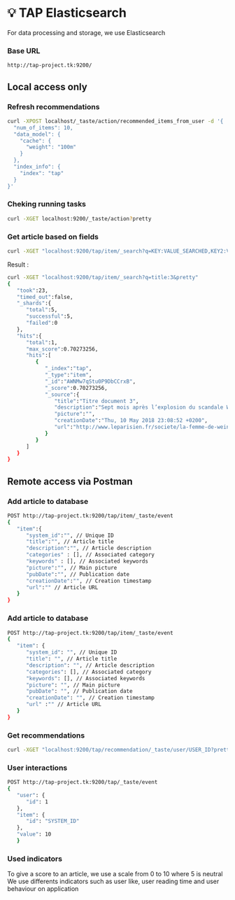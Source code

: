 # 💡 TAP Elasticsearch

For data processing and storage, we use Elasticsearch

### Base URL
`http://tap-project.tk:9200/`

## Local access only
### Refresh recommendations
```bash
curl -XPOST localhost/_taste/action/recommended_items_from_user -d '{
  "num_of_items": 10,
  "data_model": {
    "cache": {
      "weight": "100m"
    }
  },
  "index_info": {
    "index": "tap"
  }
}'
```

### Cheking running tasks

```bash
curl -XGET localhost:9200/_taste/action?pretty
```


### Get article based on fields

```bash
curl -XGET "localhost:9200/tap/item/_search?q=KEY:VALUE_SEARCHED,KEY2:VALUE_SEARCHED&pretty"
```
Result :

```bash
curl -XGET "localhost:9200/tap/item/_search?q=title:3&pretty"
{
   "took":23,
   "timed_out":false,
   "_shards":{
      "total":5,
      "successful":5,
      "failed":0
   },
   "hits":{
      "total":1,
      "max_score":0.70273256,
      "hits":[
         {
            "_index":"tap",
            "_type":"item",
            "_id":"AWNMw7qStu0P9DbCCrxB",
            "_score":0.70273256,
            "_source":{
               "title":"Titre document 3",
               "description":"Sept mois après l’explosion du scandale Weinstein, sa femme Georgina Chapman s’est confiée au magazine Vogue USA, expliquant le choc qu’ont été pour elle les révélations sur ses abus sexuels.« Il y avait...",
               "picture":"",
               "creationDate":"Thu, 10 May 2018 23:08:52 +0200",
               "url":"http://www.leparisien.fr/societe/la-femme-de-weinstein-sort-du-silence-elle-ne-s-etait-jamais-doutee-de-rien-10-05-2018-7709508.php#xtor=RSS-1481423633"
            }
         }
      ]
   }
}
```


## Remote access via Postman

### Add article to database

```bash
POST http://tap-project.tk:9200/tap/item/_taste/event
{
   "item":{
      "system_id":"", // Unique ID
      "title":"", // Article title
      "description":"", // Article description
      "categories" : [], // Associated category
      "keywords" : [], // Associated keywords
      "picture":"", // Main picture
      "pubDate":"", // Publication date
      "creationDate":"", // Creation timestamp
      "url":"" // Article URL
   }
}
```


### Add article to database

```bash
POST http://tap-project.tk:9200/tap/item/_taste/event
{
   "item": {
      "system_id": "", // Unique ID
      "title": "", // Article title
      "description": "", // Article description
      "categories": [], // Associated category
      "keywords": [], // Associated keywords
      "picture": "", // Main picture
      "pubDate": "", // Publication date
      "creationDate": "", // Creation timestamp
      "url" :"" // Article URL
   }
}
```


### Get recommendations

```bash
curl -XGET "localhost:9200/tap/recommendation/_taste/user/USER_ID?pretty"
```

### User interactions
```bash
POST http://tap-project.tk:9200/tap/_taste/event
{
   "user": {
      "id": 1
   },
   "item": {
      "id": "SYSTEM_ID"
   },
   "value": 10
   }
```

### Used indicators

To give a score to an article, we use a scale from 0 to 10 where 5 is neutral
We use differents indicators such as user like, user reading time and user behaviour on application










